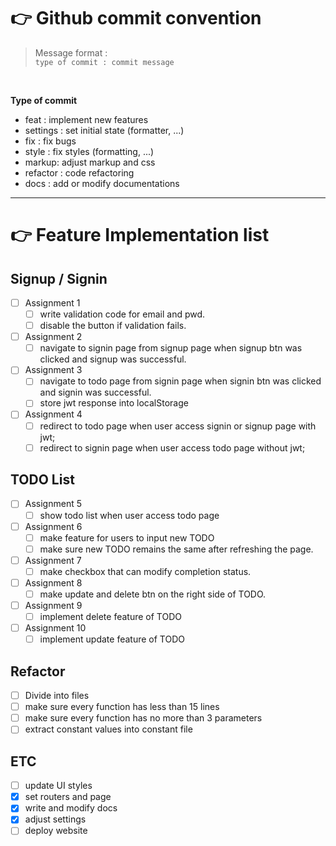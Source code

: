# 👉 Github commit convention

> Message format : <br>`type of commit : commit message`

<br>

**Type of commit**

* feat : implement new features
* settings : set initial state (formatter, ...)
* fix : fix bugs
* style : fix styles (formatting, ...)
* markup: adjust markup and css
* refactor : code refactoring
* docs : add or modify documentations

---

# 👉 Feature Implementation list

## Signup / Signin
- [ ] Assignment 1
  - [ ] write validation code for email and pwd.
  - [ ] disable the button if validation fails.

- [ ] Assignment 2
  - [ ] navigate to signin page from signup page when signup btn was clicked and signup was successful.

- [ ] Assignment 3
  - [ ] navigate to todo page from signin page when signin btn was clicked and signin was successful.
  - [ ] store jwt response into localStorage

- [ ] Assignment 4
  - [ ] redirect to todo page when user access signin or signup page with jwt;
  - [ ] redirect to signin page when user access todo page without jwt;

## TODO List
- [ ] Assignment 5
  - [ ] show todo list when user access todo page

- [ ] Assignment 6
  - [ ] make feature for users to input new TODO
  - [ ] make sure new TODO remains the same after refreshing the page.

- [ ] Assignment 7
  - [ ] make checkbox that can modify completion status.

- [ ] Assignment 8
  - [ ] make update and delete btn on the right side of TODO.

- [ ] Assignment 9
  - [ ] implement delete feature of TODO

- [ ] Assignment 10
  - [ ] implement update feature of TODO

## Refactor
- [ ] Divide into files
- [ ] make sure every function has less than 15 lines
- [ ] make sure every function has no more than 3 parameters
- [ ] extract constant values into constant file

## ETC
- [ ] update UI styles
- [x] set routers and page
- [x] write and modify docs
- [x] adjust settings
- [ ] deploy website